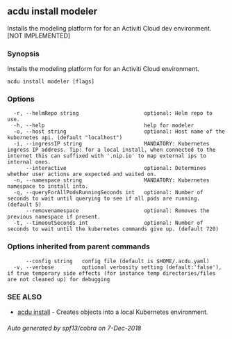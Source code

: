 ## acdu install modeler

Installs the modeling platform for for an Activiti Cloud dev environment. [NOT IMPLEMENTED]

### Synopsis


Installs the modeling platform for for an Activiti Cloud environment.

```
acdu install modeler [flags]
```

### Options

```
  -r, --helmRepo string                     optional: Helm repo to use.
  -h, --help                                help for modeler
  -o, --host string                         optional: Host name of the kubernetes api. (default "localhost")
  -i, --ingressIP string                    MANDATORY: Kubernetes ingress IP address. Tip: for a local install, when connected to the internet this can suffixed with '.nip.io' to map external ips to internal ones.
      --interactive                         optional: Determines whether user actions are expected and waited on.
  -n, --namespace string                    MANDATORY: Kubernetes namespace to install into.
  -q, --queryForAllPodsRunningSeconds int   optional: Number of seconds to wait until querying to see if all pods are running. (default 5)
      --removenamespace                     optional: Removes the previous namespace if present.
  -t, --timeoutSeconds int                  optional: Number of seconds to wait until the kubernetes commands give up. (default 720)
```

### Options inherited from parent commands

```
      --config string   config file (default is $HOME/.acdu.yaml)
  -v, --verbose         optional verbosity setting (default:'false'), if true temporary side effects (for instance temp directories/files are not cleaned up) for debugging
```

### SEE ALSO
* [acdu install](acdu_install.md)	 - Creates objects into a local Kubernetes environment.

###### Auto generated by spf13/cobra on 7-Dec-2018
